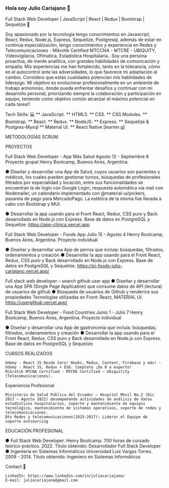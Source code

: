 ### Hola soy Julio Cariajano 👋
Full Stack Web Developer  | JavaScript | React | Redux | Bootstrap | Sequelize 🚀

Soy apasionado por la tecnología tengo conocimientos en Javascript, React, Redux, Node.js, Express, Sequelize, Postgresql, además de estar en continua especialización, tengo conocimientos y experiencia en Redes y Telecomunicaciones - Mikrotik Certified MTCCNA - MTCRE - UBIQUITY, Videovigilacia, Ofimatica, Estadistica Hospitalaria..
Soy una persona proactiva, de mente analítica, con grandes habilidades de comunicación y empatía.
Mis experiencias me han fortalecido, tanto en la tolerancia, cómo en el autocontrol ante las adversidades, lo que favorece mi adaptación al cambio.
Considero que estás cualidades potencian mis habilidades de liderazgo.
Mi objetivo es evolucionar profesionalmente en un ambiente de trabajo armonioso, donde pueda enfrentar desafíos y continuar con mi desarrollo personal, priorizando siempre la colaboración y participación en equipo, teniendo como objetivo común alcanzar el máximo potencial en cada tarea!!

Tech Skills: 💻
** JavaScript.
**  HTML5.
**  CSS.
**  CSS Modules.
**  Bootstrap.
**  React.
**  Redux.
**  NodeJS.
**  Express.
** Sequelize & Postgres-Mysql
** Material UI.
** React Native [learnin.g]

METODOLOGÍAS SCRUM

PROYECTOS

Full Stack Web Developer - App Más Salud Agosto 12 - Septiembre 8 Proyecto grupal Henry Bootcamp, Buenos Aires, Argentina.

● Diseñar y desarrollar una App de Salud, cuyos usuarios son pacientes y médicos, los cuales pueden gestionar turnos, búsquedas de profesionales filtrados por especialidad y locación, entre sus funcionalidades se encuentran la de login con Google Login, respuesta automática vía mail con Nodemailer, un calendario implementado con @material-ui/pickers, pasarela de pago para MercadoPago. La estética de la misma fue llevada a cabo con Bootstrap y MUI.

● Desarrollar la app usando para el Front React, Redux, CSS puro y Back desarrollado en Node.js con Express. Base de datos en PostgreSQL y Sequelize. https://app-clinica.vercel.app

Full Stack Web Developer - Foods App Julio 15 - Agosto 4 Henry Bootcamp, Buenos Aires, Argentina. Proyecto individual

● Diseñar y desarrollar una App de perros que incluía: búsquedas, filtrados, ordenamientos y creación ● Desarrollar la app usando para el Front React, Redux, CSS puro y Back desarrollado en Node.js con Express. Base de datos en PostgreSQL y Sequelize. https://pi-foods-julio-cariajano.vercel.app/

Full stack web developer – search github user app ● Diseñar y desarrollar una App SPA (Single Page Application) que consume datos de API (lectura) de usuarios de github ● Búsqueda de usuários de Github y renderice sus propiedades Tecnologías utilizadas en Front: React, MATERIAL UI. https://usergithub.vercel.app/

Full Stack Web Developer - Food Countries Junio 1 - Julio 7 Henry Bootcamp, Buenos Aires, Argentina. Proyecto individual

● Diseñar y desarrollar una App de gastronomía que incluía: búsquedas, filtrados, ordenamientos y creación ● Desarrollar la app usando para el Front React, Redux, CSS puro y Back desarrollado en Node.js con Express. Base de datos en PostgreSQL y Sequelize.

CURSOS REALIZADOS

    Udemy - React JS Desde Cero! Hooks, Redux, Context, Firebase y más! - Udemy - React JS, Redux + ES6. Completo ¡De 0 a experto!
    Mikrotik MTCNA Certified - MTCRE Certified – Ubiquitity (Telecomunicaciones).

Experiencia Profesional

    Ministerio de Salud Pública del Ecuador – Hospital Móvil No.2 (Dic 2017 – Agosto 2021) desempeñando actividades de análisis de datos estadísticos hospitalarios, soporte y mantenimiento de equipos tecnológico, mantenimiento de sistemas operativos, soporte de redes y telecomunicaciones.
    Dts Redes y telecomunicaciones(2015-2017): Liderar el Equipo de soporte outsourcing

EDUCACIÓN PROFESIONAL

● Full Stack Web Developer. Henry Bootcamp. 700 horas de cursado teórico-práctico. 2022. Titulo obtenido: Desarrollador Full Stack Developer ● Ingeniería en Sistemas Informáticos Universidad Luis Vargas Torres. 2009 - 2014. Titulo obtenido: Ingeniero en Sistemas Informáticos


Contact 📩

    LinkedIn: https://www.linkedin.com/in/juliocariajano/
    E-mail: juliocariajano@gmail.com
   

<!--
**juliocariajano/juliocariajano** is a ✨ _special_ ✨ repository because its `README.md` (this file) appears on your GitHub profile.

Here are some ideas to get you started:

- 🔭 I’m currently working on ...
- 🌱 I’m currently learning ...
- 👯 I’m looking to collaborate on ...
- 🤔 I’m looking for help with ...
- 💬 Ask me about ...
- 📫 How to reach me: ...
- 😄 Pronouns: ...
- ⚡ Fun fact: ...
-->
